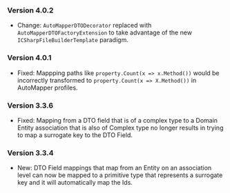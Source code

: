 ### Version 4.0.2

- Change: `AutoMapperDTODecorator` replaced with `AutoMapperDTOFactoryExtension` to take advantage of the new `ICSharpFileBuilderTemplate` paradigm.

### Version 4.0.1

- Fixed: Mappping paths like `property.Count(x => x.Method())` would be incorrectly transformed to `property.Count(x => X.Method())` in AutoMapper profiles.

### Version 3.3.6

- Fixed: Mapping from a DTO field that is of a complex type to a Domain Entity association that is also of Complex type no longer results in trying to map a surrogate key to the DTO Field.

### Version 3.3.4

- New: DTO Field mappings that map from an Entity on an association level can now be mapped to a primitive type that represents a surrogate key and it will automatically map the Ids.